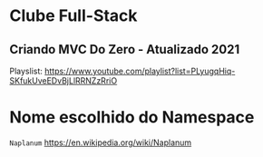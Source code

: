 # Clube Full-Stack
## Criando MVC Do Zero - Atualizado 2021
Playslist: https://www.youtube.com/playlist?list=PLyugqHiq-SKfukUveEDvBjLlRRNZzRriO
# Nome escolhido do Namespace
`Naplanum` https://en.wikipedia.org/wiki/Naplanum